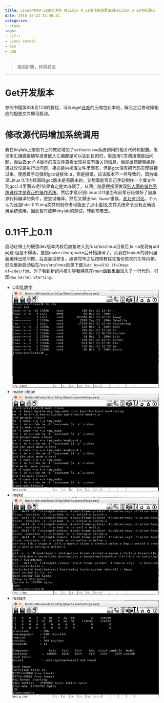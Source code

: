 ```yaml
---
title: Linux内核0-11完全注释 在Linix 0.11操作系统里面编译Linux 0.11内核源码
date: 2016-12-21 12:46:31
categories:
- study
tags:
- C/C++
- Linux kernel
- Asm
- LDD
---
```


> 来回折腾，终得其法

------------------------------
# Get开发版本
参照书籍第836页17.8的教程，可以wget[此处](http://www.oldlinux.org/Linux.old/bochs/linux-0.11-devel-040923.zip)的压缩包到本地，解压之后修改掉相应的配置文件即可启动。

# 修改源代码增加系统调用
我在tinylab上按照书上的教程增加了`sethostname`系统调用的相关代码和配置。发现用汇编直接编写或者嵌入汇编都是可以达到目的的，但是用C库调用硬是出问题，而后去gcc1.4版本的库文件查看发现并没有相关的信息，但是居然能够编译通过仅仅是执行出问题，相必是内核库文件里面有，但是gcc没有把代码实现链接过来，便想着手动强制gcc链接lib.a，但是报错，应该版本不一样导致的，因为编译Linux 0.11内核源码gcc版本是高版本的。又想着能否自己手动制作一个库文件到gcc1.4里面去呢?结果肯定是太麻烦了，从网上随意搜搜便发现[别人家的操作系统课程才是真正的操作系统](http://deathking.github.io/hit-oslab/chap1.html)。然后才意识到Linux 0.11里面有前辈已经做好了自身源代码编译的条件，便尝试编译。然后又爆出`Not Owner`错误，[此处有讨论](https://cms.hit.edu.cn/mod/forum/discuss.php?d=5781)。个人认为还是hdc-0.11.img文件的制作者可能出了点小差错,文件系统命令没有正确调用系统调用。因此暂时放弃tinylab的测试，转到前者去。

# 0.11干上0.11
启动赵博士的硬盘dev版本内核后直接进入到/usr/src/linux目录后,ls -la发现有uid问题.但是不碍事，直接make clean;make后开始编译了。而我在tinylab的源码里面编译出现问题，后面尝试修复。编译完毕之后按照教程先备份原来的引导内核，然后重新启动后在/usr/src/linux目录下键入`dd bs=8192 if=Image of=/dev/fd0`。为了看到新的内核引导我特意在main函数里面加入了一行代码，打印`New kernel Starting`。
- UID乱数字
 ![Linux_0.11_compile_0.11_uid.png](/images/Linux_0.11_compile_0.11_uid.png)
- make clean
 ![Linux_0.11_compile_0.11_make_clean.png](/images/Linux_0.11_compile_0.11_make_clean.png)
- make
 ![Linux_0.11_compile_0.11_make.png](/images/Linux_0.11_compile_0.11_make.png)
- restart
 ![Linux_0.11_compile_0.11_new_kernel_start.png](/images/Linux_0.11_compile_0.11_new_kernel_start.png)
